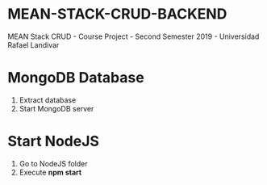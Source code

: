 # MEAN-STACK-CRUD-BACKEND
MEAN Stack CRUD - Course Project - Second Semester 2019 - Universidad Rafael Landivar

# MongoDB Database
1. Extract database
2. Start MongoDB server

# Start NodeJS
1. Go to NodeJS folder
2. Execute **npm start**

